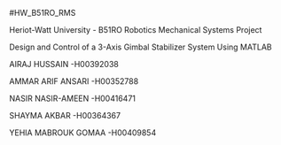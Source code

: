 #HW_B51RO_RMS

Heriot-Watt University - B51RO Robotics Mechanical Systems Project

Design and Control of a 3-Axis Gimbal Stabilizer System Using MATLAB

AIRAJ HUSSAIN			-H00392038

AMMAR ARIF ANSARI		-H00352788

NASIR NASIR-AMEEN		-H00416471

SHAYMA AKBAR			-H00364367

YEHIA MABROUK GOMAA	-H00409854


